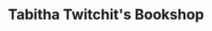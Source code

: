 ---
title: "Tabitha Twitchit's Bookshop"
url: /hawkshead/tabitha-twitchits-bookshop/
shop: books
---